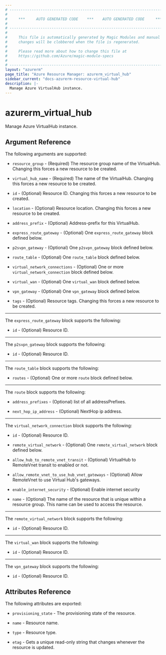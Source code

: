 ```yaml
---
# ----------------------------------------------------------------------------
#
#     ***     AUTO GENERATED CODE    ***    AUTO GENERATED CODE     ***
#
# ----------------------------------------------------------------------------
#
#     This file is automatically generated by Magic Modules and manual
#     changes will be clobbered when the file is regenerated.
#
#     Please read more about how to change this file at
#     https://github.com/Azure/magic-module-specs
#
# ----------------------------------------------------------------------------
layout: "azurerm"
page_title: "Azure Resource Manager: azurerm_virtual_hub"
sidebar_current: "docs-azurerm-resource-virtual-hub"
description: |-
  Manage Azure VirtualHub instance.
---
```


# azurerm_virtual_hub

Manage Azure VirtualHub instance.


## Argument Reference

The following arguments are supported:

* `resource_group` - (Required) The resource group name of the VirtualHub. Changing this forces a new resource to be created.

* `virtual_hub_name` - (Required) The name of the VirtualHub. Changing this forces a new resource to be created.

* `id` - (Optional) Resource ID. Changing this forces a new resource to be created.

* `location` - (Optional) Resource location. Changing this forces a new resource to be created.

* `address_prefix` - (Optional) Address-prefix for this VirtualHub.

* `express_route_gateway` - (Optional) One `express_route_gateway` block defined below.

* `p2svpn_gateway` - (Optional) One `p2svpn_gateway` block defined below.

* `route_table` - (Optional) One `route_table` block defined below.

* `virtual_network_connections` - (Optional) One or more `virtual_network_connection` block defined below.

* `virtual_wan` - (Optional) One `virtual_wan` block defined below.

* `vpn_gateway` - (Optional) One `vpn_gateway` block defined below.

* `tags` - (Optional) Resource tags. Changing this forces a new resource to be created.

---

The `express_route_gateway` block supports the following:

* `id` - (Optional) Resource ID.

---

The `p2svpn_gateway` block supports the following:

* `id` - (Optional) Resource ID.

---

The `route_table` block supports the following:

* `routes` - (Optional) One or more `route` block defined below.


---

The `route` block supports the following:

* `address_prefixes` - (Optional) list of all addressPrefixes.

* `next_hop_ip_address` - (Optional) NextHop ip address.

---

The `virtual_network_connection` block supports the following:

* `id` - (Optional) Resource ID.

* `remote_virtual_network` - (Optional) One `remote_virtual_network` block defined below.

* `allow_hub_to_remote_vnet_transit` - (Optional) VirtualHub to RemoteVnet transit to enabled or not.

* `allow_remote_vnet_to_use_hub_vnet_gateways` - (Optional) Allow RemoteVnet to use Virtual Hub's gateways.

* `enable_internet_security` - (Optional) Enable internet security

* `name` - (Optional) The name of the resource that is unique within a resource group. This name can be used to access the resource.


---

The `remote_virtual_network` block supports the following:

* `id` - (Optional) Resource ID.

---

The `virtual_wan` block supports the following:

* `id` - (Optional) Resource ID.

---

The `vpn_gateway` block supports the following:

* `id` - (Optional) Resource ID.

## Attributes Reference

The following attributes are exported:

* `provisioning_state` - The provisioning state of the resource.

* `name` - Resource name.

* `type` - Resource type.

* `etag` - Gets a unique read-only string that changes whenever the resource is updated.
